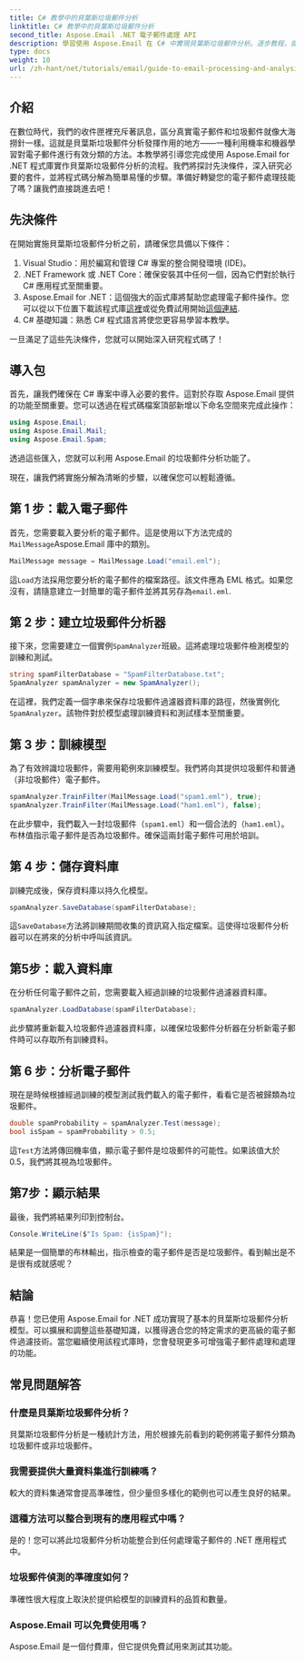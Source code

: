 ```yaml
---
title: C# 教學中的貝葉斯垃圾郵件分析
linktitle: C# 教學中的貝葉斯垃圾郵件分析
second_title: Aspose.Email .NET 電子郵件處理 API
description: 學習使用 Aspose.Email 在 C# 中實現貝葉斯垃圾郵件分析。逐步教程，提供有效電子郵件過濾的程式碼見解。
type: docs
weight: 10
url: /zh-hant/net/tutorials/email/guide-to-email-processing-and-analysis/bayesian-spam-analysis-in-csharp/
---
```

## 介紹

在數位時代，我們的收件匣裡充斥著訊息，區分真實電子郵件和垃圾郵件就像大海撈針一樣。這就是貝葉斯垃圾郵件分析發揮作用的地方——一種利用機率和機器學習對電子郵件進行有效分類的方法。本教學將引導您完成使用 Aspose.Email for .NET 程式庫實作貝葉斯垃圾郵件分析的流程。我們將探討先決條件，深入研究必要的套件，並將程式碼分解為簡單易懂的步驟。準備好轉變您的電子郵件處理技能了嗎？讓我們直接跳進去吧！

## 先決條件

在開始實施貝葉斯垃圾郵件分析之前，請確保您具備以下條件：

1. Visual Studio：用於編寫和管理 C# 專案的整合開發環境 (IDE)。
2. .NET Framework 或 .NET Core：確保安裝其中任何一個，因為它們對於執行 C# 應用程式至關重要。
3.  Aspose.Email for .NET：這個強大的函式庫將幫助您處理電子郵件操作。您可以從以下位置下載該程式庫[這裡](https://releases.aspose.com/email/net/)或從免費試用開始[這個連結](https://releases.aspose.com/).
4. C# 基礎知識：熟悉 C# 程式語言將使您更容易學習本教學。

一旦滿足了這些先決條件，您就可以開始深入研究程式碼了！

## 導入包

首先，讓我們確保在 C# 專案中導入必要的套件。這對於存取 Aspose.Email 提供的功能至關重要。您可以透過在程式碼檔案頂部新增以下命名空間來完成此操作：

```csharp
using Aspose.Email;
using Aspose.Email.Mail;
using Aspose.Email.Spam;
```

透過這些匯入，您就可以利用 Aspose.Email 的垃圾郵件分析功能了。

現在，讓我們將實施分解為清晰的步驟，以確保您可以輕鬆遵循。

## 第 1 步：載入電子郵件

首先，您需要載入要分析的電子郵件。這是使用以下方法完成的`MailMessage`Aspose.Email 庫中的類別。 

```csharp
MailMessage message = MailMessage.Load("email.eml");
```

這`Load`方法採用您要分析的電子郵件的檔案路徑。該文件應為 EML 格式。如果您沒有，請隨意建立一封簡單的電子郵件並將其另存為`email.eml`.

## 第 2 步：建立垃圾郵件分析器

接下來，您需要建立一個實例`SpamAnalyzer`班級。這將處理垃圾郵件檢測模型的訓練和測試。

```csharp
string spamFilterDatabase = "SpamFilterDatabase.txt";
SpamAnalyzer spamAnalyzer = new SpamAnalyzer();
```

在這裡，我們定義一個字串來保存垃圾郵件過濾器資料庫的路徑，然後實例化`SpamAnalyzer`。該物件對於模型處理訓練資料和測試樣本至關重要。

## 第 3 步：訓練模型

為了有效辨識垃圾郵件，需要用範例來訓練模型。我們將向其提供垃圾郵件和普通（非垃圾郵件）電子郵件。

```csharp
spamAnalyzer.TrainFilter(MailMessage.Load("spam1.eml"), true);
spamAnalyzer.TrainFilter(MailMessage.Load("ham1.eml"), false);
```

在此步驟中，我們載入一封垃圾郵件（`spam1.eml`）和一個合法的（`ham1.eml`）。布林值指示電子郵件是否為垃圾郵件。確保這兩封電子郵件可用於培訓。

## 第 4 步：儲存資料庫

訓練完成後，保存資料庫以持久化模型。

```csharp
spamAnalyzer.SaveDatabase(spamFilterDatabase);
```

這`SaveDatabase`方法將訓練期間收集的資訊寫入指定檔案。這使得垃圾郵件分析器可以在將來的分析中呼叫該資訊。

## 第5步：載入資料庫

在分析任何電子郵件之前，您需要載入經過訓練的垃圾郵件過濾器資料庫。

```csharp
spamAnalyzer.LoadDatabase(spamFilterDatabase);
```

此步驟將重新載入垃圾郵件過濾器資料庫，以確保垃圾郵件分析器在分析新電子郵件時可以存取所有訓練資料。

## 第 6 步：分析電子郵件

現在是時候根據經過訓練的模型測試我們載入的電子郵件，看看它是否被歸類為垃圾郵件。 

```csharp
double spamProbability = spamAnalyzer.Test(message);
bool isSpam = spamProbability > 0.5;
```

這`Test`方法將傳回機率值，顯示電子郵件是垃圾郵件的可能性。如果該值大於 0.5，我們將其視為垃圾郵件。

## 第7步：顯示結果

最後，我們將結果列印到控制台。

```csharp
Console.WriteLine($"Is Spam: {isSpam}");
```

結果是一個簡單的布林輸出，指示檢查的電子郵件是否是垃圾郵件。看到輸出是不是很有成就感呢？

## 結論

恭喜！您已使用 Aspose.Email for .NET 成功實現了基本的貝葉斯垃圾郵件分析模型。可以擴展和調整這些基礎知識，以獲得適合您的特定需求的更高級的電子郵件過濾技術。當您繼續使用該程式庫時，您會發現更多可增強電子郵件處理和處理的功能。

## 常見問題解答 

### 什麼是貝葉斯垃圾郵件分析？
貝葉斯垃圾郵件分析是一種統計方法，用於根據先前看到的範例將電子郵件分類為垃圾郵件或非垃圾郵件。

### 我需要提供大量資料集進行訓練嗎？
較大的資料集通常會提高準確性，但少量但多樣化的範例也可以產生良好的結果。

### 這種方法可以整合到現有的應用程式中嗎？
是的！您可以將此垃圾郵件分析功能整合到任何處理電子郵件的 .NET 應用程式中。

### 垃圾郵件偵測的準確度如何？
準確性很大程度上取決於提供給模型的訓練資料的品質和數量。

### Aspose.Email 可以免費使用嗎？
Aspose.Email 是一個付費庫，但它提供免費試用來測試其功能。
